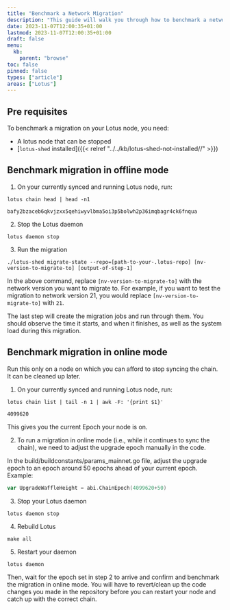 ```yaml
---
title: "Benchmark a Network Migration"
description: "This guide will walk you through how to benchmark a network migration on your Lotus node."
date: 2023-11-07T12:00:35+01:00
lastmod: 2023-11-07T12:00:35+01:00
draft: false
menu:
  kb:
    parent: "browse"
toc: false
pinned: false
types: ["article"]
areas: ["Lotus"]
---
```


## Pre requisites

To benchmark a migration on your Lotus node, you need:

- A lotus node that can be stopped
- [`lotus-shed` installed]({{< relref "../../kb/lotus-shed-not-installed//" >}})

## Benchmark migration in offline mode

1. On your currently synced and running Lotus node, run:

```shell with-output
lotus chain head | head -n1
```
```
bafy2bzaceb6qkvjzxx5qehiwyvlbma5oi3p5bolwh2p36imqbagr4ck6fnqua
```

2. Stop the Lotus daemon

```shell
lotus daemon stop
```

3. Run the migration

```shell
./lotus-shed migrate-state --repo=[path-to-your-.lotus-repo] [nv-version-to-migrate-to] [output-of-step-1]
```

In the above command, replace `[nv-version-to-migrate-to]` with the network version you want to migrate to. For example, if you want to test the migration to network version 21, you would replace `[nv-version-to-migrate-to]` with `21`.

The last step will create the migration jobs and run through them. You should observe the time it starts, and when it finishes, as well as the system load during this migration.

## Benchmark migration in online mode

Run this only on a node on which you can afford to stop syncing the chain. It can be cleaned up later.

1. On your currently synced and running Lotus node, run:

```shell with-output
lotus chain list | tail -n 1 | awk -F: '{print $1}'
```
```
4099620
```

This gives you the current Epoch your node is on.

2. To run a migration in online mode (i.e., while it continues to sync the chain), we need to adjust the upgrade epoch manually in the code.

In the build/buildconstants/params_mainnet.go file, adjust the upgrade epoch to an epoch around 50 epochs ahead of your current epoch. Example:

```go
var UpgradeWaffleHeight = abi.ChainEpoch(4099620+50)
```

3. Stop your Lotus daemon

```shell
lotus daemon stop
```

4. Rebuild Lotus

```shell
make all
```

5. Restart your daemon

```shell 
lotus daemon 
```

Then, wait for the epoch set in step 2 to arrive and confirm and benchmark the migration in online mode. You will have to revert/clean up the code changes you made in the repository before you can restart your node and catch up with the correct chain.